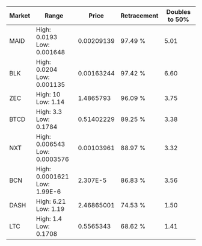 | Market | Range | Price| Retracement | Doubles to 50% |
| --- | --- | --- | --- | --- |
| MAID | High: 0.0193<br />Low: 0.001648 | 0.00209139 | 97.49 % | 5.01 |
| BLK | High: 0.0204<br />Low: 0.001135 | 0.00163244 | 97.42 % | 6.60 |
| ZEC | High: 10<br />Low: 1.14 | 1.4865793 | 96.09 % | 3.75 |
| BTCD | High: 3.3<br />Low: 0.1784 | 0.51402229 | 89.25 % | 3.38 |
| NXT | High: 0.006543<br />Low: 0.0003576 | 0.00103961 | 88.97 % | 3.32 |
| BCN | High: 0.0001621<br />Low: 1.99E-6 | 2.307E-5 | 86.83 % | 3.56 |
| DASH | High: 6.21<br />Low: 1.19 | 2.46865001 | 74.53 % | 1.50 |
| LTC | High: 1.4<br />Low: 0.1708 | 0.5565343 | 68.62 % | 1.41 |
